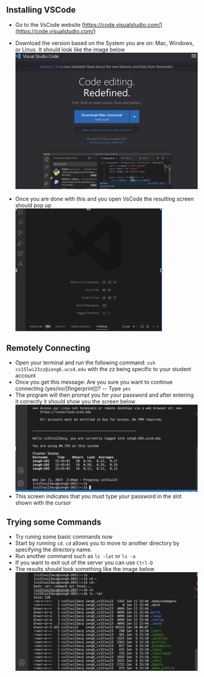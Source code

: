 ## Installing VSCode ##
* Go to the VsCode website [https://code.visualstudio.com/](https://code.visualstudio.com/)
* Download the version based on the System you are on: Mac, Windows, or Linux. It should look like the image below
![Image](Vscode.png)

* Once you are done with this and you open VsCode the resulting screen should pop up
![Image](Open.png)


## Remotely Connecting ##
* Open your terminal and run the following command: `ssh cs15lwi23zz@ieng6.ucsd.edu`  with the zz being specific to your student account
* Once you get this message: Are you sure you want to continue connecting (yes/no/[fingerprint])? -- Type `yes`
* The program will then prompt you for your password and after entering it correctly it should show you the screen below
![Image](Remote.png)
* This screen indicates that you must type your password in the slot shown with the cursor


## Trying some Commands ##
* Try runing some basic commands now
* Start by running `cd`. `cd` allows you to move to another directory by specifying the directory name.
* Run another command such as `ls -lat` or `ls -a`
* If you want to exit out of the server you can use `Ctrl-D`
* The results should look something like the image below
![Image](Commands.png)
